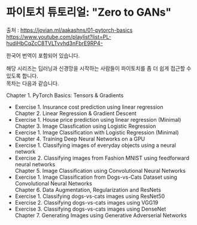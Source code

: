 # 파이토치 튜토리얼: "Zero to GANs"

출처 : 
https://jovian.ml/aakashns/01-pytorch-basics <br>
https://www.youtube.com/playlist?list=PL-hudiHbCqZcC8TVLTvvhd3nFbrE9RP4-

한국어 번역이 포함되어 있습니다.

해당 시리즈는 딥러닝과 신경망을 시작하는 사람들이 파이토치를 좀 더 쉽게 접근할 수 있도록 합니다.<br>
목차는 다음과 같습니다.

Chapter 1. PyTorch Basics: Tensors & Gradients </br>
* Exercise 1. Insurance cost prediction using linear regression </br>
Chapter 2. Linear Regression & Gradient Descent </br>
* Exercise 1. House price prediction using linear regression (Minimal) </br>
Chapter 3. Image Classfication using Logistic Regression </br>
* Exercise 1. Image Classification with Logistic Regression (Minimal) </br>
Chapter 4. Training Deep Neural Networks on a GPU </br>
* Exercise 1. Classifying images of everyday objects using a neural network </br>
* Exercise 2. Classifying images from Fashion MNIST using feedforward neural networks </br>
Chapter 5. Image Classification using Convolutional Neural Networks </br>
* Exercise 1. Image Classification from Dogs-vs-Cats Dataset using Convolutional Neural Networks </br>
Chapter 6. Data Augmentation, Regularization and ResNets </br>
* Exercise 1. Classifying dogs-vs-cats images using ResNet50 </br>
* Exercise 2. Classifying dogs-vs-cats images using VGG19 </br>
* Exercise 3. Classifying dogs-vs-cats images using DenseNet </br>
Chapter 7. Generating Images using Generative Adverserial Networks </br>
